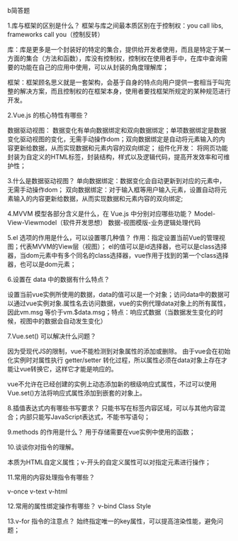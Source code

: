 b简答题

1.库与框架的区别是什么？
框架与库之间最本质区别在于控制权：you call libs, frameworks call you（控制反转）

库：库是更多是一个封装好的特定的集合，提供给开发者使用，而且是特定于某一方面的集合（方法和函数），库没有控制权，控制权在使用者手中，在库中查询需要的功能在自己的应用中使用，可以从封装的角度理解库；

框架：框架顾名思义就是一套架构，会基于自身的特点向用户提供一套相当于叫完整的解决方案，而且控制权的在框架本身，使用者要找框架所规定的某种规范进行开发。


2.Vue.js 的核心特性有哪些？

数据驱动视图：
数据变化有单向数据绑定和双向数据绑定；单项数据绑定是数据变化驱动视图的变化，无需手动操作dom；双向数据绑定是自动将元素输入的内容更新给数据，从而实现数据和元素内容的双向绑定；
组件化开发：
将网页功能封装为自定义的HTML标签，封装结构，样式以及逻辑代码，提高开发效率和可维护性；

3.什么是数据驱动视图？
单向数据绑定：数据变化会自动更新到对应的元素中，无需手动操作dom；
双向数据绑定：对于输入框等用户输入元素，设置自动将元素输入的内容更新给数据，从而实现数据和元素内容的双向绑定;


4.MVVM 模型各部分含义是什么，在 Vue.js 中分别对应哪些功能？
Model-View-Viewmodel（软件开发思想）
数据-视图模版-业务逻辑处理代码


5.el 选项的作用是什么，可以设置哪几种值？
作用：指定设置当前Vue的管理视图；代表MVVM的View层（视图）；
el的值可以是id选择器，也可以是class选择器，当dom元素中有多个同名的class选择器，vue作用于找到的第一个class选择器，也可以是dom元素；


6.设置在 data 中的数据有什么特点？

设置当前vue实例所使用的数据，data的值可以是一个对象；访问data中的数据可以通过vue实例对象.属性名去访问数据，vue的实例代理data对象上的所有属性，因此vm.msg 等价于vm.$data.msg；特点：响应式数据（当数据发生变化的时候，视图中的数据会自动发生变化）


7.Vue.set() 可以解决什么问题？

因为受现代JS的限制，vue不能检测到对象属性的添加或删除。
由于vue会在初始化实例时对属性执行 getter/setter 转化过程，所以属性必须在data对象上存在才能让vue转换它，这样它才能是响应的。

vue不允许在已经创建的实例上动态添加新的根级响应式属性，不过可以使用Vue.set()方法将响应式属性添加到嵌套的对象上。


8.插值表达式内有哪些书写要求？
只能书写在标签内容区域，可以与其他内容混合；内部只能写JavaScript表达式，不能书写语句；


9.methods 的作用是什么？
用于存储需要在vue实例中使用的函数；


10.谈谈你对指令的理解。

本质为HTML自定义属性；v-开头的自定义属性可以对指定元素进行操作；

11.常用的内容处理指令有哪些？

v-once
v-text
v-html


12.常用的属性绑定操作有哪些？
v-bind
Class
Style


13.v-for 指令的注意点？
始终指定唯一的key属性，可以提高渲染性能，避免问题；<template>标签设置模版，可以将部分元素或内容作为整体进行操作；


14.v-if 与 v-show 的区别？

v-if: 有条件的控制元素的创建和移除,“v-if”不停地销毁和创建
v-show:控制元素的显示和隐藏，两者频繁切换时可以使用；<template>无法使用v-show指令；
两者本质区别：
（1）vue-show本质就是标签display设置为none，控制隐藏
（2）vue-if是动态的向DOM树内添加或者删除DOM元素

15.如何绑定事件？

v-on指令进行元素的事件绑定；
eg. 
<button v-on:click="content='内容'"></button>
可简写为
<button @click="content='内容'"></button>

在vue实例中，设置数据的内容函数
var vm = new Vue({
    el: #app,
    data:{
        content: "默认内容"
    }
})

16.谈谈你对双向数据绑定的理解？
主要发生在输入框类型元素，用户输入数据内容，元素自动更新到数据，从而实现数据内容与元素的双向绑定；


17.如何设置自定义指令？

全局指令 ： 通过 Vue.directive () 函数注册一个全局的指令。
局部指令 ：通过组件的 directives 属性，对该组件添加一个局部的指令。

18.过滤器通常用来做什么？
文本格式化


19.methods 与 computed 有哪些区别？

调用方式不同。computed直接以对象属性方式调用，不需要加括号，而methods必须要函数执行才可以得到结果。
绑定方式不同。methods与compute纯get方式都是单向绑定，不可以更改输入框中的值。compute的get与set方式是真正的双向绑定。
是否存在缓存。methods没有缓存，调用相同的值计算还是会重新计算。competed有缓存，在值不变的情况下不会再次计算，而是直接使用缓存中的值。
20.如何设置侦听器？
监听内部值变化，将watch书写为对象，设置选项 deep: true; 通过handler设置处理函数；
handler的值类型为函数/字符串，写成字符串时为一个方法的名字；
第一个参数为newVal(被改变的数据)，第二个参数为oldVal(赋值新值之前的值)





